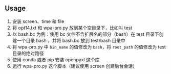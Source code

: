 ## Usage

1. 安装 screen、time 和 file
2. 将 opt14.txt 和 wpa-pro.py 放到某个空目录下，比如叫 test
3. 以 bash.bc 为例：使用 bc 文件不含扩展名的部分（bash）在 test 目录下创建一个目录 bash ，并将 bash.bc 放到 test/bash 目录中 
4. 将 wpa-pro.py 中 `bin_name` 的值修改为 `bash`，将 `root_path` 的值修改为 test 目录的绝对路径
5. 使用 conda 或者 pip 安装 openpyxl 这个库
6. 运行 wpa-pro.py 这个脚本（建议使用 screen 创建后台会话）